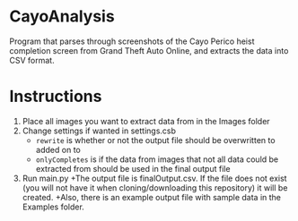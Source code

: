 # CayoAnalysis
Program that parses through screenshots of the Cayo Perico heist completion screen from Grand Theft Auto Online, and extracts the data into CSV format.
# Instructions
1. Place all images you want to extract data from in the Images folder
1. Change settings if wanted in settings.csb
    + `rewrite` is whether or not the output file should be overwritten to added on to
    + `onlyCompletes` is if the data from images that not all data could be extracted from should be used in the final output file
1. Run main.py
    +The output file is finalOutput.csv. If the file does not exist (you will not have it when cloning/downloading this repository) it will be created.
    +Also, there is an example output file with sample data in the Examples folder.